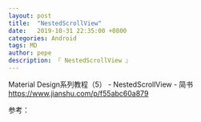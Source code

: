 ```yaml
---
layout: post
title:  "NestedScrollView"
date:   2019-10-31 22:35:00 +0800
categories: Android
tags: MD
author: pepe
description: 『 NestedScrollView 』
---
```


Material Design系列教程（5） - NestedScrollView - 简书
https://www.jianshu.com/p/f55abc60a879









参考：




















